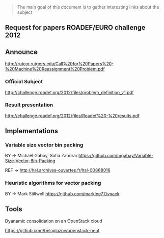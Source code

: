 > The main goal of this document is to gather interesting links about the subject

## Request for papers ROADEF/EURO challenge 2012
## Announce
http://rutcor.rutgers.edu/Call%20for%20Papers%20-%20Machine%20Reassignment%20Problem.pdf
### Official Subject
http://challenge.roadef.org/2012/files/problem_definition_v1.pdf
### Result presentation
http://challenge.roadef.org/2012/files/Roadef%20-%20results.pdf

## Implementations

### Variable size vector bin packing

BY → Michaël Gabay, Sofia Zaourar
https://github.com/mgabay/Variable-Size-Vector-Bin-Packing

REF → http://hal.archives-ouvertes.fr/hal-00868016

### Heuristic algorithms for vector packing

BY → Mark Stillwell
https://github.com/marklee77/vpack

## Tools

Dyanamic consolidation on an OpenStack cloud

https://github.com/beloglazov/openstack-neat
